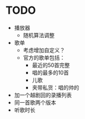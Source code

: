 # TODO

* 播放器
    * 随机算法调整
* 歌单
    * 考虑增加自定义？
    * 官方的歌单包括：
        * 最近的50首完整
        * 唱的最多的10首
        * 儿歌
        * 夹带私货：唱的帅的
* 加一个越剧回的录播列表
* 同一首歌两个版本
* 听歌时长